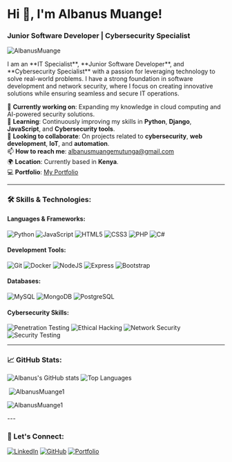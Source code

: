 # Hi 👋, I'm Albanus Muange!

### Junior Software Developer | Cybersecurity Specialist
<p align="left"> <img src="https://komarev.com/ghpvc/?username=AlbanusMuange1&label=Profile%20views&color=0e75b6&style=flat" alt="AlbanusMuange" /> </p>
I am an **IT Specialist**, **Junior Software Developer**, and **Cybersecurity Specialist** with a passion for leveraging technology to solve real-world problems. I have a strong foundation in software development and network security, where I focus on creating innovative solutions while ensuring seamless and secure IT operations.

🔭 **Currently working on**: Expanding my knowledge in cloud computing and AI-powered security solutions.  
🌱 **Learning**: Continuously improving my skills in **Python**, **Django**, **JavaScript**, and **Cybersecurity tools**.  
💬 **Looking to collaborate**: On projects related to **cybersecurity**, **web development**, **IoT**, and **automation**.  
📫 **How to reach me**: [albanusmuangemutunga@gmail.com](mailto:albanusmuangemutunga@gmail.com)  
🌍 **Location**: Currently based in **Kenya**.  
💻 **Portfolio**: [My Portfolio](https://albanus-muange-mutunga-portfolio.vercel.app/)

---

### 🛠️ Skills & Technologies:

#### **Languages & Frameworks**:
![Python](https://img.shields.io/badge/Python-3776AB?style=for-the-badge&logo=python&logoColor=white)
![JavaScript](https://img.shields.io/badge/JavaScript-F7DF1E?style=for-the-badge&logo=javascript&logoColor=black)
![HTML5](https://img.shields.io/badge/HTML5-E34F26?style=for-the-badge&logo=html5&logoColor=white)
![CSS3](https://img.shields.io/badge/CSS3-1572B6?style=for-the-badge&logo=css3&logoColor=white)
![PHP](https://img.shields.io/badge/PHP-777BB4?style=for-the-badge&logo=php&logoColor=white)
![C#](https://img.shields.io/badge/C%23-239120?style=for-the-badge&logo=c-sharp&logoColor=white)

#### **Development Tools**:
![Git](https://img.shields.io/badge/Git-F05032?style=for-the-badge&logo=git&logoColor=white)
![Docker](https://img.shields.io/badge/Docker-2496ED?style=for-the-badge&logo=docker&logoColor=white)
![NodeJS](https://img.shields.io/badge/Node.js-339933?style=for-the-badge&logo=nodedotjs&logoColor=white)
![Express](https://img.shields.io/badge/Express-000000?style=for-the-badge&logo=express&logoColor=white)
![Bootstrap](https://img.shields.io/badge/Bootstrap-563D7C?style=for-the-badge&logo=bootstrap&logoColor=white)

#### **Databases**:
![MySQL](https://img.shields.io/badge/MySQL-4479A1?style=for-the-badge&logo=mysql&logoColor=white)
![MongoDB](https://img.shields.io/badge/MongoDB-47A248?style=for-the-badge&logo=mongodb&logoColor=white)
![PostgreSQL](https://img.shields.io/badge/PostgreSQL-336791?style=for-the-badge&logo=postgresql&logoColor=white)

#### **Cybersecurity Skills**:
![Penetration Testing](https://img.shields.io/badge/Penetration_Testing-000000?style=for-the-badge&logo=kalilinux&logoColor=white)
![Ethical Hacking](https://img.shields.io/badge/Ethical_Hacking-2A2A2A?style=for-the-badge&logo=hackthebox&logoColor=white)
![Network Security](https://img.shields.io/badge/Network_Security-4E9A06?style=for-the-badge&logo=linux&logoColor=white)
![Security Testing](https://img.shields.io/badge/Security_Testing-DC3D24?style=for-the-badge&logo=redhat&logoColor=white)

---

### 📈 GitHub Stats:
![Albanus's GitHub stats](https://github-readme-stats.vercel.app/api?username=AlbanusMuange1&show_icons=true&theme=radical)
![Top Languages](https://github-readme-stats.vercel.app/api/top-langs/?username=AlbanusMuange1&layout=compact&theme=radical)
<p>&nbsp;<img align="center" src="https://github-readme-stats.vercel.app/api?username=AlbanusMuange1&show_icons=true&locale=en" alt="AlbanusMuange1" /></p>

<p><img align="center" src="https://github-readme-streak-stats.herokuapp.com/?user=AlbanusMuange1&" alt="AlbanusMuange1" /></p>
---

### 🤝 Let's Connect:
[![LinkedIn](https://img.shields.io/badge/LinkedIn-0A66C2?style=for-the-badge&logo=linkedin&logoColor=white)](https://www.linkedin.com/in/albanus-mutunga-85ab4a275)
[![GitHub](https://img.shields.io/badge/GitHub-181717?style=for-the-badge&logo=github&logoColor=white)](https://github.com/AlbanusMuange1)
[![Portfolio](https://img.shields.io/badge/Portfolio-000000?style=for-the-badge&logo=About.me&logoColor=white)](https://albanus-muange-mutunga-portfolio.vercel.app/)
